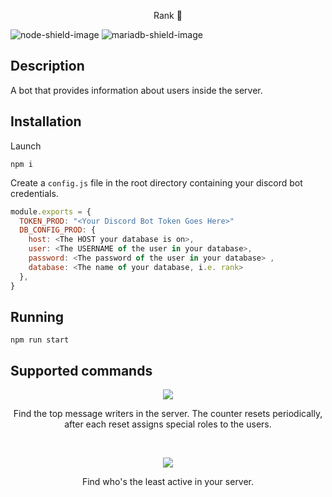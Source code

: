 <p align="center">
  <p align="center">Rank 👑</p>
</p>

![node-shield-image] ![mariadb-shield-image]

## Description

A bot that provides information about users inside the server.

## Installation

Launch

`npm i`

Create a `config.js` file in the root directory containing your discord bot credentials.

```js
module.exports = {
  TOKEN_PROD: "<Your Discord Bot Token Goes Here>"
  DB_CONFIG_PROD: {
    host: <The HOST your database is on>,
    user: <The USERNAME of the user in your database>,
    password: <The password of the user in your database> ,
    database: <The name of your database, i.e. rank>
  },
}
```

## Running

`npm run start`

## Supported commands

<p align="center">
  <img src="https://i.imgur.com/cUI4vNj.png">
  <p align="center">Find the top message writers in the server. The counter resets periodically, after each reset assigns special roles to the users.</p>
</p>
<br>
<p align="center">
  <img src="https://i.imgur.com/CEjUD7K.png">
  <p align="center">Find who's the least active in your server.</p>
</p>

[node-shield-image]: https://img.shields.io/static/v1?label=node&message=16.8.0&color=green
[mariadb-shield-image]: https://img.shields.io/static/v1?label=MariaDB&message=10.3.31&color=blue
